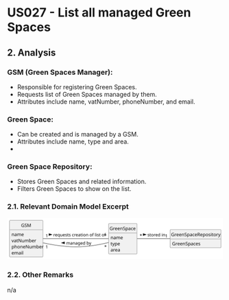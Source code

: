 # US027 - List all managed Green Spaces

## 2. Analysis

### GSM (Green Spaces Manager):
* Responsible for registering Green Spaces.
* Requests list of Green Spaces managed by them.
* Attributes include name, vatNumber, phoneNumber, and email.

### Green Space:
* Can be created and is managed by a GSM.
* Attributes include name, type and area.
* 
### Green Space Repository:
* Stores Green Spaces and related information.
* Filters Green Spaces to show on the list.


### 2.1. Relevant Domain Model Excerpt 

![Domain Model](svg/us027-domain-model.svg)

### 2.2. Other Remarks

n/a